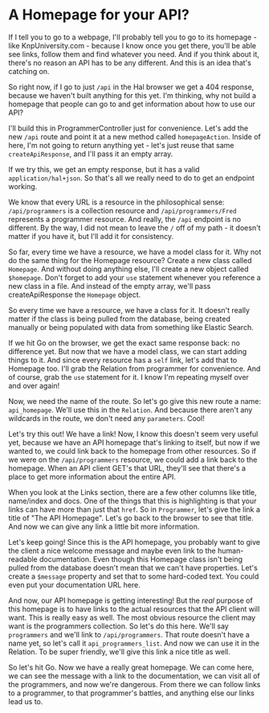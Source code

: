 # A Homepage for your API?

If I tell you to go to a webpage,  I'll probably tell you to go to its homepage -
like KnpUniversity.com - because I know once you get there, you'll be able
see links, follow them and find whatever you need. And if you think
about it, there's no reason an API has to be any different. And this is an
idea that's catching on.

So right now, if I go to just `/api` in the Hal browser we get a 404 response,
because we haven't built anything for this yet. I'm thinking, why not build
a homepage that people can go to and get information about how to use our
API?

I'll build this in ProgrammerController just for convenience. Let's add the
new `/api` route and point it at a new method called `homepageAction`.
Inside of here, I'm not going to return anything yet - let's just reuse that
same `createApiResponse`, and I'll pass it an empty array.

If we try this, we get an empty response, but it has a valid `application/hal+json`.
So that's all we really need to do to get an endpoint working.

We know that every URL is a resource in the philosophical sense: `/api/programmers`
is a collection resource and `/api/programmers/Fred` represents a programmer
resource. And really, the `/api` endpoint is no different. By the way, I did not 
mean to leave the `/` off of my path - it doesn't matter if you have it, but I'll 
add it for consistency.

So far, every time we have a resource, we have a model class for it. Why not
do the same thing for the Homepage resource? Create a new class called `Homepage`.
And without doing anything else, I'll create a new object called `$homepage`.
Don't forget to add  your `use` statement whenever you reference a new
class in a file. And instead of the empty array, we'll pass createApiResponse
the `Homepage` object.

So every time we have a resource, we have a class for it. It doesn't really
matter if the class is being pulled from the database, being created manually
or being populated with data from something like Elastic Search. 

If we hit Go on the browser, we get the exact same response back: no difference
yet. But now that we have a model class, we can start adding things to it.
And since every resource has a `self` link, let's add that to Homepage
too. I'll grab the Relation from programmer for convenience. And of course,
grab the `use` statement for it. I know I'm repeating myself over and over again!

Now, we need the name of the route. So let's go give this new route a name:
`api_homepage`. We'll use this in the `Relation`. And because there aren't
any wildcards in the route, we don't need any `parameters`. Cool!

Let's try this out! We have a link! Now, I know this doesn't seem very useful
yet, because we have an API homepage that's linking to itself, but now if
we wanted to, we could link back to the homepage from other resources. So
if we were on the `/api/programmers` resource, we could add a link back
to the homepage. When an API client GET's that URL, they'll see that there's
a place to get more information about the entire API.

When you look at the Links section, there are a few other columns like title,
name/index and docs. One of the things that this is highlighting is that
your links can have more than just that `href`. So in `Programmer`, let's
give the link a title of "The API Homepage". Let's go back to the browser
to see that title. And now we can give any link a little bit more information.

Let's keep going! Since this is the API homepage, you probably want to give
the client a nice welcome message and maybe even link to the human-readable
documentation. Even though this Homepage class isn't being pulled from the
database doesn't mean that we can't have properties. Let's create a `$message`
property and set that to some hard-coded text. You could even put your documentation
URL here.

And now, our API homepage is getting interesting! But the *real* purpose of
this homepage is to have links to the actual resources that the API client
will want. This is really easy as well. The most obvious resource the
client may want is the programmers collection. So let's do this here. We'll say 
`programmers` and we'll link to `/api/programmers`. That route
doesn't have a name yet, so let's call it `api_programmers_list`. And now
we can use it in the Relation. To be super friendly, we'll give this link a nice
title as well.

So let's hit Go. Now we have a really great homepage. We can come here, we
can see the message with a link to the documentation, we can visit all of
the programmers, and now we're dangerous. From there we can follow links to
a programmer, to that programmer's battles, and anything else our links
lead us to.
